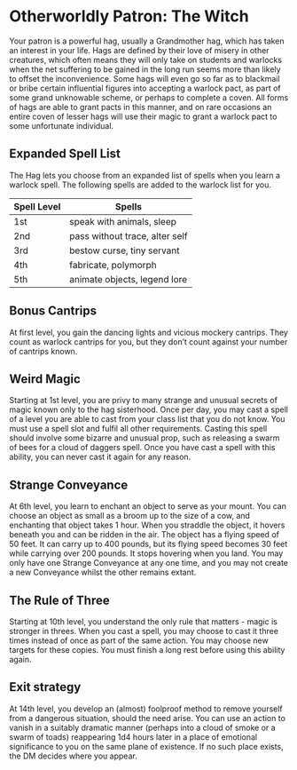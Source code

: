 # Otherworldly Patron: The Witch
Your patron is a powerful hag, usually a Grandmother hag, which has taken an interest in your life. Hags are defined by their love of misery in other creatures, which often means they will only take on students and warlocks when the net suffering to be gained in the long run seems more than likely to offset the inconvenience. Some hags will even go so far as to blackmail or bribe certain influential figures into accepting a warlock pact, as part of some grand unknowable scheme, or perhaps to complete a coven. All forms of hags are able to grant pacts in this manner, and on rare occasions an entire coven of lesser hags will use their magic to grant a warlock pact to some unfortunate individual.

## Expanded Spell List
The Hag lets you choose from an expanded list of spells when you learn a warlock spell. The following spells are added to the warlock list for you.

Spell Level | Spells
----------- | ---------
1st | speak with animals, sleep
2nd | pass without trace, alter self
3rd | bestow curse, tiny servant
4th | fabricate, polymorph
5th | animate objects, legend lore

## Bonus Cantrips
At first level, you gain the dancing lights and vicious mockery cantrips. They count as warlock cantrips for you, but they don’t count against your number of cantrips known.

## Weird Magic
Starting at 1st level, you are privy to many strange and unusual secrets of magic known only to the hag sisterhood. Once per day, you may cast a spell of a level you are able to cast from your class list that you do not know. You must use a spell slot and fulfil all other requirements. Casting this spell should involve some bizarre and unusual prop, such as releasing a swarm of bees for a cloud of daggers spell. Once you have cast a spell with this ability, you can never cast it again for any reason.

## Strange Conveyance
At 6th level, you learn to enchant an object to serve as your mount. You can choose an object as small as a broom up to the size of a cow, and enchanting that object takes 1 hour. When you straddle the object, it hovers beneath you and can be ridden in the air. The object has a flying speed of 50 feet. It can carry up to 400 pounds, but its flying speed becomes 30 feet while carrying over 200 pounds. It stops hovering when you land. You may only have one Strange Conveyance at any one time, and you may not create a new Conveyance whilst the other remains extant.

## The Rule of Three
Starting at 10th level, you understand the only rule that matters - magic is stronger in threes. When you cast a spell, you may choose to cast it three times instead of once as part of the same action. You may choose new targets for these copies. You must finish a long rest before using this ability again. 

## Exit strategy
At 14th level, you develop an (almost) foolproof method to remove yourself from a dangerous situation, should the need arise. You can use an action to vanish in a suitably dramatic manner (perhaps into a cloud of smoke or a swarm of toads) reappearing 1d4 hours later in a place of emotional significance to you on the same plane of existence. If no such place exists, the DM decides where you appear.
